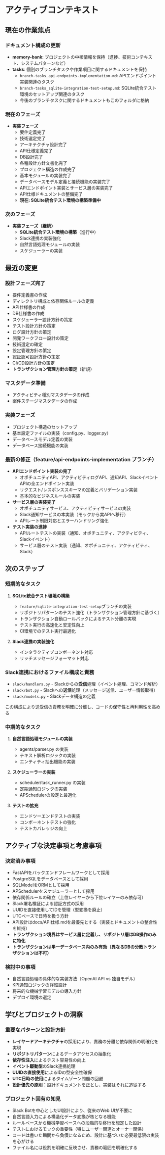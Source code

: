 # アクティブコンテキスト

## 現在の作業焦点

### ドキュメント構成の更新
- **memory-bank**: プロジェクトの中核情報を保持（進捗、技術コンテキスト、システムパターンなど）
- **tasks**: 個別のブランチタスクや作業項目に関するドキュメントを保持
  - `branch-tasks_api-endpoints-implementation.md`: APIエンドポイント実装関連のタスク
  - `branch-tasks_sqlite-integration-test-setup.md`: SQLite統合テスト環境のセットアップ関連のタスク
  - 今後のブランチタスクに関するドキュメントもこのフォルダに格納


### 現在のフェーズ
- **実装フェーズ**
  - 要件定義完了
  - 技術選定完了
  - アーキテクチャ設計完了
  - API仕様定義完了
  - DB設計完了
  - 各種設計方針文書化完了
  - プロジェクト構造の作成完了
  - 基本モジュールの実装完了
  - データベースモデル定義と接続機能の実装完了
  - APIエンドポイント実装とサービス層の実装完了
  - API仕様ドキュメントの整備完了
  - **現在: SQLite統合テスト環境の構築準備中**

### 次のフェーズ
- **実装フェーズ（継続）**
  - **SQLite統合テスト環境の構築**（進行中）
  - Slack連携の実装強化
  - 自然言語処理モジュールの実装
  - スケジューラーの実装

## 最近の変更

### 設計フェーズ完了
- 要件定義書の作成
- ディレクトリ構成と依存関係ルールの定義
- API仕様書の作成
- DB仕様書の作成
- スケジューラー設計方針の策定
- テスト設計方針の策定
- ログ設計方針の策定
- 開発ワークフロー設計の策定
- 技術選定の確定
- 設定管理方針の策定
- 認証認可設計方針の策定
- CI/CD設計方針の策定
- **トランザクション管理方針の策定**（新規）

### マスタデータ準備
- アクティビティ種別マスタデータの作成
- 案件ステージマスタデータの作成

### 実装フェーズ
- プロジェクト構造のセットアップ
- 基本設定ファイルの実装（config.py、logger.py）
- データベースモデル定義の実装
- データベース接続機能の実装

### 最新の修正（feature/api-endpoints-implementation ブランチ）
- **APIエンドポイント実装の完了**
  - オポチュニティAPI、アクティビティログAPI、通知API、SlackイベントAPIの全エンドポイント実装
  - リクエスト/レスポンススキーマの定義とバリデーション実装
  - 基本的なビジネスルールの実装
- **サービス層の実装完了**
  - オポチュニティサービス、アクティビティサービスの実装
  - Slack通知サービスの本実装（モックから実APIへ移行）
  - APIレート制限対応とエラーハンドリング強化
- **テスト実装の進捗**
  - APIルートテストの実装（通知、オポチュニティ、アクティビティ、Slackイベント）
  - サービス層のテスト実装（通知、オポチュニティ、アクティビティ、Slack）

## 次のステップ

### 短期的なタスク
1. **SQLite統合テスト環境の構築**
   - `feature/sqlite-integration-test-setup`ブランチの実装
   - リポジトリパターンのテスト強化（トランザクション管理方針に基づく）
   - トランザクション自動ロールバックによるテスト分離の実現
   - テスト実行の高速化と安定性向上
   - CI環境でのテスト実行最適化

2. **Slack連携の実装強化**
   - インタラクティブコンポーネント対応
   - リッチメッセージフォーマット対応

### Slack連携におけるファイル構成と責務
- `slack/handlers.py` - Slackからの**受信**処理（イベント処理、コマンド解析）
- `slack/bot.py` - Slackへの**送信**処理（メッセージ送信、ユーザー情報取得）
- `slack/models.py` - Slackデータ構造の定義

この構成により送受信の責務を明確に分離し、コードの保守性と再利用性を高める

### 中期的なタスク
1. **自然言語処理モジュールの実装**
   - agents/parser.py の実装
   - テキスト解析ロジックの実装
   - エンティティ抽出機能の実装

2. **スケジューラーの実装**
   - scheduler/task_runner.py の実装
   - 定期通知ロジックの実装
   - APSchedulerの設定と最適化

3. **テストの拡充**
   - エンドツーエンドテストの実装
   - コンポーネントテストの強化
   - テストカバレッジの向上

## アクティブな決定事項と考慮事項

### 決定済み事項
- FastAPIをバックエンドフレームワークとして採用
- PostgreSQLをデータベースとして採用
- SQLModelをORMとして採用
- APSchedulerをスケジューラーとして採用
- 依存関係ルールの確立（上位レイヤーから下位レイヤーのみ依存可）
- Slack署名検証による認証方式の採用
- UUIDを直接使用してIDを管理（型変換を廃止）
- UTCベースで日時を扱う方針
- API設計はdocs/API仕様.mdを最優先とする（実装とドキュメントの整合性を維持）
- **トランザクション境界はサービス層に定義し、リポジトリ層はDB操作のみに特化**
- **トランザクションは単一データベース内のみ有効（異なるDBの分散トランザクションは不可）**

### 検討中の事項
- 自然言語処理の具体的な実装方法（OpenAI API vs 独自モデル）
- KPI通知ロジックの詳細設計
- 将来的な機械学習モデルの導入方針
- デプロイ環境の選定

## 学びとプロジェクトの洞察

### 重要なパターンと設計方針
- **レイヤードアーキテクチャ**の採用により、責務の分離と依存関係の明確化を実現
- **リポジトリパターン**によるデータアクセスの抽象化
- **依存性注入**によるテスト容易性の向上
- **イベント駆動型**のSlack連携処理
- **UUIDの直接使用**によるIDの型安全性確保
- **UTC日時の使用**によるタイムゾーン問題の回避
- **設計優先の原則**：設計ドキュメントを正とし、実装はそれに追従する

### プロジェクト固有の知見
- Slack Botを中心としたUI設計により、従来のWeb UIが不要に
- 自然言語入力による構造化データ変換が核となる機能
- ルールベースから機械学習ベースへの段階的な移行を想定した設計
- テストにおけるモックの重要性（特にユーザー関連とオーナー関係）
- コードは書いた瞬間から負債になるため、設計に基づいた必要最低限の実装を心がける
- ファイル名には役割を明確に反映させ、責務の範囲を明確化する

